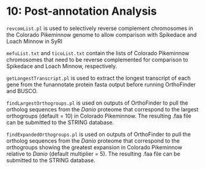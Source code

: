 # 10: Post-annotation Analysis

`revcomList.pl` is used to selectively reverse complement chromosomes in the Colorado Pikeminnow genome to allow comparison with Spikedace and Loach Minnow in SyRI

`mefuList.txt` and `ticoList.txt` contain the lists of Colorado Pikeminnow chromosomes that need to be reverse complemented for comparison to Spikedace and Loach Minnow, respectively.

`getLongestTranscript.pl` is used to extract the longest transcript of each gene from the funannotate protein fasta output before running OrthoFinder and BUSCO.

`findLargestOrthogroups.pl` is used on outputs of OrthoFinder to pull the ortholog sequences from the *Danio* proteome that correspond to the largest orthogroups (default = 10) in Colorado Pikeminnow. The resulting .faa file can be submitted to the STRING database.

`findExpandedOrthogroups.pl` is used on outputs of OrthoFinder to pull the ortholog sequences from the *Danio* proteome that correspond to the orthogroups showing the greatest expansion in Colorado Pikeminnow relative to *Danio* (default multiplier = 5). The resulting .faa file can be submitted to the STRING database.
